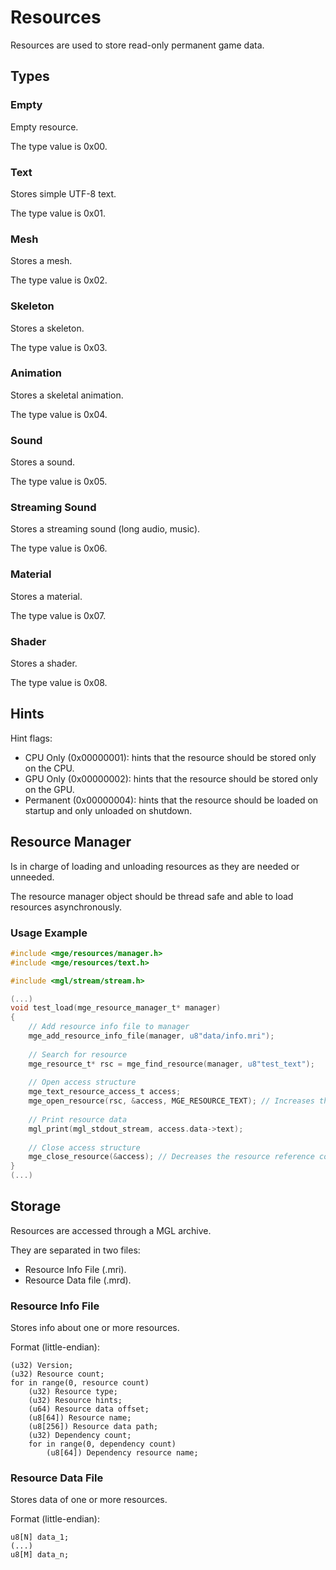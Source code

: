 # Resources

Resources are used to store read-only permanent game data.

## Types

### Empty

Empty resource.

The type value is 0x00.

### Text

Stores simple UTF-8 text.

The type value is 0x01.

### Mesh

Stores a mesh.

The type value is 0x02.

### Skeleton

Stores a skeleton.

The type value is 0x03.

### Animation

Stores a skeletal animation.

The type value is 0x04.

### Sound

Stores a sound.

The type value is 0x05.

### Streaming Sound

Stores a streaming sound (long audio, music).

The type value is 0x06.

### Material

Stores a material.

The type value is 0x07.

### Shader

Stores a shader.

The type value is 0x08.

## Hints

Hint flags:

- CPU Only (0x00000001): hints that the resource should be stored only on the CPU.
- GPU Only (0x00000002): hints that the resource should be stored only on the GPU.
- Permanent (0x00000004): hints that the resource should be loaded on startup and only unloaded on shutdown.

## Resource Manager

Is in charge of loading and unloading resources as they are needed or unneeded.

The resource manager object should be thread safe and able to load resources asynchronously.

### Usage Example

```c
#include <mge/resources/manager.h>
#include <mge/resources/text.h>

#include <mgl/stream/stream.h>

(...)
void test_load(mge_resource_manager_t* manager)
{
    // Add resource info file to manager
    mge_add_resource_info_file(manager, u8"data/info.mri");
    
    // Search for resource
    mge_resource_t* rsc = mge_find_resource(manager, u8"test_text");
    
    // Open access structure
    mge_text_resource_access_t access;
  	mge_open_resource(rsc, &access, MGE_RESOURCE_TEXT); // Increases the resource reference count and loads it if it is not loaded already
    
    // Print resource data
    mgl_print(mgl_stdout_stream, access.data->text);
    
    // Close access structure
    mge_close_resource(&access); // Decreases the resource reference count
}
(...)

```



## Storage

Resources are accessed through a MGL archive.

They are separated in two files:

- Resource Info File (.mri).
- Resource Data file (.mrd).

### Resource Info File

Stores info about one or more resources.

Format (little-endian):

```
(u32) Version;
(u32) Resource count;
for in range(0, resource count)
	(u32) Resource type;
	(u32) Resource hints;
	(u64) Resource data offset;
	(u8[64]) Resource name;
	(u8[256]) Resource data path;
	(u32) Dependency count;
	for in range(0, dependency count)
		(u8[64]) Dependency resource name;
```

### Resource Data File

Stores data of one or more resources.

Format (little-endian):

```
u8[N] data_1;
(...)
u8[M] data_n;
```

